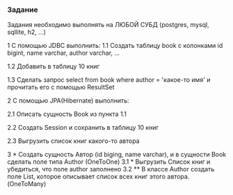 ### Задание

Задания необходимо выполнять на ЛЮБОЙ СУБД (postgres, mysql, sqllite, h2, ...)

1 С помощью JDBC выполнить:
1.1 Создать таблицу book с колонками id bigint, name varchar, author varchar, ...

1.2 Добавить в таблицу 10 книг

1.3 Сделать запрос select from book where author = 'какое-то имя' и прочитать его с помощью ResultSet

2 С помощью JPA(Hibernate) выполнить:

2.1 Описать сущность Book из пункта 1.1

2.2 Создать Session и сохранить в таблицу 10 книг

2.3 Выгрузить список книг какого-то автора


3 * Создать сущность Автор (id biging, name varchar), и в сущности Book сделать поле типа Author (OneToOne)
3.1 * Выгрузить Список книг и убедиться, что поле author заполнено
3.2 ** В классе Author создать поле List<Book>, которое описывает список всех книг этого автора. (OneToMany)
